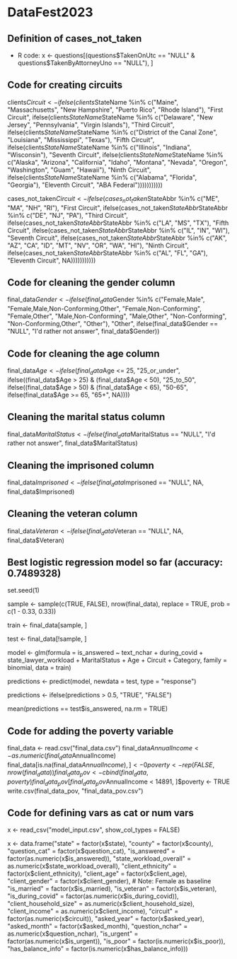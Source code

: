# DataFest2023

## Definition of cases_not_taken
- R code: x <- questions[(questions$TakenOnUtc == "NULL" & questions$TakenByAttorneyUno == "NULL"), ]

## Code for creating circuits

clients$Circuit <- ifelse(clients$StateName %in% c("Maine", "Massachusetts", "New Hampshire", "Puerto Rico", "Rhode Island"), "First Circuit", ifelse(clients$StateName %in% c("Connecticut", "New York", "Vermont"), "Second Circuit", ifelse(clients$StateName %in% c("Delaware", "New Jersey", "Pennsylvania", "Virgin Islands"), "Third Circuit", ifelse(clients$StateName %in% c("Maryland", "North Carolina", "South Carolina", "Virginia", "West Virginia"), "Fourth Circuit", ifelse(clients$StateName %in% c("District of the Canal Zone", "Louisiana", "Mississippi", "Texas"), "Fifth Circuit", ifelse(clients$StateName %in% c("Kentucky", "Michigan", "Ohio", "Tennessee"), "Sixth Circuit", ifelse(clients$StateName %in% c("Illinois", "Indiana", "Wisconsin"), "Seventh Circuit", ifelse(clients$StateName %in% c("Arkansas", "Iowa", "Minnesota", "Missouri", "Nebraska", "North Dakota", "South Dakota"), "Eighth Circuit", ifelse(clients$StateName %in% c("Alaska", "Arizona", "California", "Idaho", "Montana",  "Nevada", "Oregon", "Washington", "Guam", "Hawaii"), "Ninth Circuit", ifelse(clients$StateName %in% c("Colorado", "Kansas", "New Mexico", "Oklahoma", "Utah", "Wyoming"), "Tenth Circuit", ifelse(clients$StateName %in% c("Alabama", "Florida", "Georgia"), "Eleventh Circuit", "ABA Federal")))))))))))

cases_not_taken$Circuit <- ifelse(cases_not_taken$StateAbbr %in% c("ME", "MA", "NH", "RI"), "First Circuit", ifelse(cases_not_taken$StateAbbr %in% c("CT", "NY", "VT"), "Second Circuit", ifelse(cases_not_taken$StateAbbr %in% c("DE", "NJ", "PA"), "Third Circuit", ifelse(cases_not_taken$StateAbbr %in% c("MD", "NC", "SC", "VA", "WV"), "Fourth Circuit", ifelse(cases_not_taken$StateAbbr %in% c("LA", "MS", "TX"), "Fifth Circuit", ifelse(cases_not_taken$StateAbbr %in% c("KY", "MI", "OH", "TN"), "Sixth Circuit", ifelse(cases_not_taken$StateAbbr %in% c("IL", "IN", "WI"), "Seventh Circuit", ifelse(cases_not_taken$StateAbbr %in% c("AR", "IA", "MN", "MO", "NE", "ND", "SD"), "Eighth Circuit", ifelse(cases_not_taken$StateAbbr %in% c("AK", "AZ", "CA", "ID", "MT", "NV", "OR", "WA", "HI"), "Ninth Circuit", ifelse(cases_not_taken$StateAbbr %in% c("CO", "KS", "NM", "OK", "UT", "WY"), "Tenth Circuit", ifelse(cases_not_taken$StateAbbr %in% c("AL", "FL", "GA"), "Eleventh Circuit", NA)))))))))))

## Code for cleaning the gender column

final_data$Gender <- ifelse(final_data$Gender %in% c("Female,Male", "Female,Male,Non-Conforming,Other", "Female,Non-Conforming", "Female,Other", "Male,Non-Conforming", "Male,Other", "Non-Conforming", "Non-Conforming,Other", "Other"), "Other", ifelse(final_data$Gender == "NULL", "I'd rather not answer", final_data$Gender))

## Code for cleaning the age column

final_data$Age <- ifelse(final_data$Age <= 25, "25_or_under", ifelse((final_data$Age > 25) & (final_data$Age < 50), "25_to_50", ifelse((final_data$Age > 50) & (final_data$Age < 65), "50-65", ifelse(final_data$Age >= 65, "65+", NA))))

## Cleaning the marital status column

final_data$MaritalStatus <- ifelse(final_data$MaritalStatus == "NULL", "I'd rather not answer", final_data$MaritalStatus)

## Cleaning the imprisoned column

final_data$Imprisoned <- ifelse(final_data$Imprisoned == "NULL", NA, final_data$Imprisoned)

## Cleaning the veteran column

final_data$Veteran <- ifelse(final_data$Veteran == "NULL", NA, final_data$Veteran)

## Best logistic regression model so far (accuracy: 0.7489328)

set.seed(1)

sample <- sample(c(TRUE, FALSE), nrow(final_data), replace = TRUE, prob = c(1 - 0.33, 0.33))

train <- final_data[sample, ]

test <- final_data[!sample, ]

model <- glm(formula = is_answered ~ text_nchar + during_covid + state_lawyer_workload + MaritalStatus + Age + Circuit + Category, family = binomial, data = train)

predictions <- predict(model, newdata = test, type = "response")

predictions <- ifelse(predictions > 0.5, "TRUE", "FALSE")

mean(predictions == test$is_answered, na.rm = TRUE)


## Code for adding the poverty variable 

final_data <- read.csv("final_data.csv")
final_data$AnnualIncome <- as.numeric(final_data$AnnualIncome)
final_data[is.na(final_data$AnnualIncome), ] <- 0
poverty <- rep(FALSE, nrow(final_data))
final_data_pov <- cbind(final_data, poverty)
final_data_pov[final_data_pov$AnnualIncome < 14891, ]$poverty <- TRUE
write.csv(final_data_pov, "final_data_pov.csv")


## Code for defining vars as cat or num vars
x <- read_csv("model_input.csv", show_col_types = FALSE)

x <- data.frame("state"                  = factor(x$state),
                "county"                 = factor(x$county),
                "question_cat"           = factor(x$question_cat),
                "is_answered"            = factor(as.numeric(x$is_answered)),
                "state_workload_overall" = as.numeric(x$state_workload_overall),
                "client_ethnicity"       = factor(x$client_ethnicity),
                "client_age"             = factor(x$client_age),
                "client_gender"          = factor(x$client_gender), # Note: Female as baseline
                "is_married"             = factor(x$is_married),
                "is_veteran"             = factor(x$is_veteran),
                "is_during_covid"        = factor(as.numeric(x$is_during_covid)),
                "client_household_size"  = as.numeric(x$client_household_size),
                "client_income"          = as.numeric(x$client_income),
                "circuit"                = factor(as.numeric(x$circuit)),
                "asked_year"             = factor(x$asked_year),
                "asked_month"            = factor(x$asked_month),
                "question_nchar"         = as.numeric(x$question_nchar),
                "is_urgent"              = factor(as.numeric(x$is_urgent)),
                "is_poor"                = factor(is.numeric(x$is_poor)),
                "has_balance_info"       = factor(is.numeric(x$has_balance_info)))



